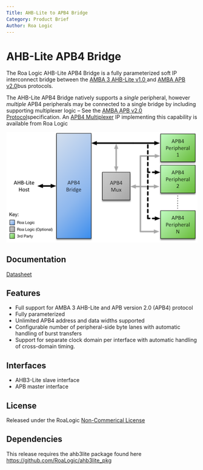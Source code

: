 ```yaml
---
Title: AHB-Lite to APB4 Bridge
Category: Product Brief
Author: Roa Logic
---
```


# AHB-Lite APB4 Bridge

The Roa Logic AHB-Lite APB4 Bridge is a fully parameterized soft IP interconnect bridge between the [AMBA 3 AHB-Lite v1.0 ](http://infocenter.arm.com/help/index.jsp?topic=/com.arm.doc.ihi0024c/index.html)and [AMBA APB v2.0](http://infocenter.arm.com/help/topic/com.arm.doc.ihi0024c/index.html)bus protocols.

The AHB-Lite APB4 Bridge natively supports a *single* peripheral, however *multiple* APB4 peripherals may be connected to a single bridge by including supporting multiplexer logic – See the [AMBA APB v2.0 Protocol](http://infocenter.arm.com/help/topic/com.arm.doc.ihi0024c/index.html)specification. An [APB4 Multiplexer](https://roalogic.com/portfolio/apb4-multiplexer/) IP implementing this capability is available from Roa Logic

![apb4-bridge-sys](assets/img/apb4-bridge-sys.png)

## Documentation

[Datasheet](DATASHEET.md)

## Features

- Full support for AMBA 3 AHB-Lite and APB version 2.0 (APB4) protocol
- Fully parameterized
- Unlimited APB4 address and data widths supported
- Configurable number of peripheral-side byte lanes with automatic handling of burst transfers
- Support for separate clock domain per interface with automatic handling of cross-domain timing.

## Interfaces
- AHB3-Lite slave interface
- APB master interface

## License

Released under the RoaLogic [Non-Commerical License](/LICENSE.md)

## Dependencies
This release requires the ahb3lite package found here https://github.com/RoaLogic/ahb3lite_pkg
